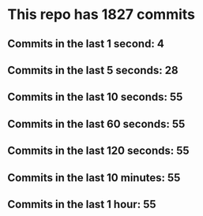 # This repo has 1827 commits

## Commits in the last 1 second: 4
## Commits in the last 5 seconds: 28
## Commits in the last 10 seconds: 55
## Commits in the last 60 seconds: 55
## Commits in the last 120 seconds: 55
## Commits in the last 10 minutes: 55
## Commits in the last 1 hour: 55
